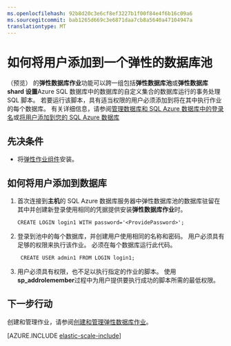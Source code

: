 ```yaml
---
ms.openlocfilehash: 92b8d20c3e6cf8ef3227b1f00f84e4f6b16c09a6
ms.sourcegitcommit: bab1265d669c3e6871daa7cb8a5640a47104947a
translationtype: MT
---
```

<properties 
    title="How to add a users to an elastic database pool" 
    pageTitle="如何将用户添加到一个弹性的数据库池" 
    description="必须将具有权限的用户添加到池中的每个数据库" 
    metaKeywords="azure sql database elastic databases credentials" 
    services="sql-database" documentationCenter=""  
    manager="jeffreyg" 
    authors="sidneyh"/>

<tags 
    ms.service="sql-database" 
    ms.workload="sql-database" 
    ms.tgt_pltfrm="na" 
    ms.devlang="na" 
    ms.topic="article" 
    ms.date="07/27/2015" 
    ms.author="ddove; sidneyh" />

# 如何将用户添加到一个弹性的数据库池

（预览） 的**弹性数据库作业**功能可以跨一组包括**弹性数据库池**或**弹性数据库 shard 设置**Azure SQL 数据库中的数据库的自定义集合的数据库运行的事务处理 SQL 脚本。 若要运行该脚本，具有适当权限的用户必须添加到将在其中执行作业的每个数据库。 有关详细信息，请参阅[管理数据库和 SQL Azure 数据库中的登录名](https://msdn.microsoft.com/library/azure/ee336235.aspx)或[将用户添加到您的 SQL Azure 数据库](http://azure.microsoft.com/blog/2010/06/21/adding-users-to-your-sql-azure-database/)

## 先决条件
* 将[弹性作业组件](sql-database-elastic-jobs-service-installation.md)安装。 

## 如何将用户添加到数据库

1.  首次连接到**主机**的 SQL Azure 数据库服务器中弹性数据库池的数据库驻留在其中并创建新登录使用相同的凭据提供安装**弹性数据库作业**时。

        CREATE LOGIN login1 WITH password='<ProvidePassword>';

2. 登录到池中的每个数据库，并创建用户使用相同的名称和密码。 用户必须具有足够的权限来执行该作业。 必须在每个数据库运行此代码。

        CREATE USER admin1 FROM LOGIN login1;
        
3. 用户必须具有权限，也不足以执行指定的作业的脚本。 使用**sp_addrolemember**过程中为用户提供要执行成功的脚本所需的最低权限。 

## 下一步行动

创建和管理作业，请参阅[创建和管理弹性数据库作业](sql-database-elastic-jobs-create-and-manage.md)。

[AZURE.INCLUDE [elastic-scale-include](../../includes/elastic-scale-include.md)]

<!--Image references-->
[1]: ./media/sql-database-elastic-jobs-overview/elastic-jobs.png
<!--anchors-->

 